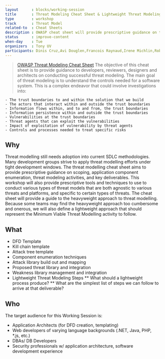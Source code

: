 ```yaml
---
layout      : blocks/working-session
title       : Threat Modeling Cheat Sheet & Lightweight Threat Modeling
type        : workshop
track       : Threat Model
related-to  : Cheat Sheets
description : OWASP cheat sheet will provide prescriptive guidance on threat modeling activities, tasks, and output deliverables that should be produced as part of one of three varying methodologies (software centric, security centric, risk centric approaches) and tailored to application environments that are domain agnostic.
status      : improve-content
when-day    : Tue
organizers  : Tony UV
participants: Dinis Cruz,Avi Douglen,Francois Raynaud,Irene Michlin,Robert Morschel,Stephen de Vries,Duncan Hurwood
---
```



> [OWASP Threat Modeling Cheat Sheet](https://www.owasp.org/index.php/Threat_Modeling_Cheat_Sheet)
> The objective of this cheat sheet is to provide guidance to developers, reviewers, designers and architects on conducting successful
> threat modeling. The main goal of threat modeling is to understand the controls needed for a software system. This is a complex
> endeavor that could involve investigations into:

    - The trust boundaries to and within the solution that we build
    - The actors that interact within and outside the trust boundaries
    - Information flows within, and to and from, the trust boundaries
    - Information persistence within and outside the trust boundaries
    - Vulnerabilities at the trust boundaries
    - Threat agents that can exploit the vulnerabilities
    - Impact of exploitation of vulnerability by threat agents
    - Controls and processes needed to treat specific risks

## Why

Threat modelling still needs adoption into current SDLC methodologies. Many development groups strive to apply threat modelling efforts under tight development windows.  The threat modelling cheat sheet aims to provide prescriptive guidance on scoping, application component enumeration, threat modeling activities, and key deliverables.  This workshop will also provide prescriptive tools and techniques to use to conduct various types of threat models that are both agnostic to various threats and platforms, and specific to certain types of threats.
The cheat sheet will provide a guide to the heavyweight approach to threat modelling.
Because some teams may find the heavyweight approach too cumbersome and onerous, we will also define a lightweight approach that should represent the Minimum Viable Threat Modelling activity to follow.

## What

 - DFD Template
 - Kill chain template
 - Attack tree template
 - Component enumeration techniques
 - Attack library build out and mapping
 - Proposed threat library and integration
 - Weakness library management and integration
 - Lightweight Threat Modeling Steps
 ** What should a lightweight process produce?
 ** What are the simplest list of steps we can follow to arrive at that deliverable?


## Who

The target audience for this Working Session is:

 * Application Architects (for DFD creation, templating)
 * Web developers of varying language backgrounds (.NET, Java, PHP, *.js, etc.)
 * DBAs/ DB Developers
 * Security professionals w/ application architecture, software development experience
